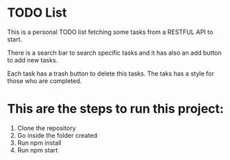 # TODO List

This is a personal TODO list fetching some tasks from a RESTFUL API to start.

There is a search bar to search specific tasks and it has also an add button to add new tasks.

Each task has a trash button to delete this tasks. The taks has a style for those who are completed.


# This are the steps to run this project:

1. Clone the repository
2. Go inside the folder created
3. Run npm install
4. Run npm start
